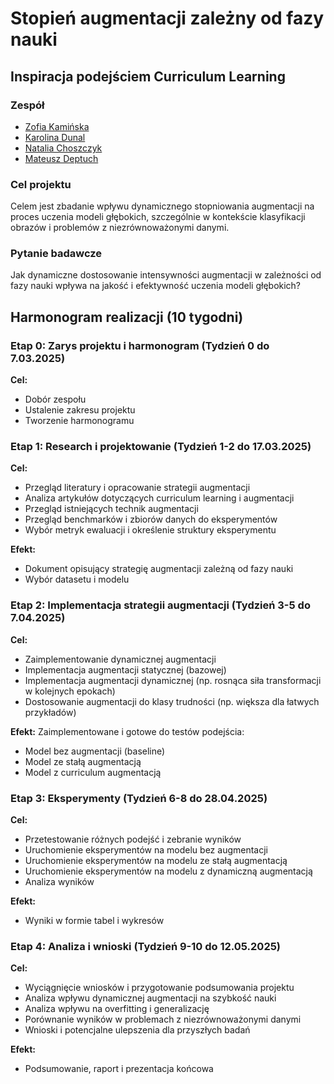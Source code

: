 # Stopień augmentacji zależny od fazy nauki
## Inspiracja podejściem Curriculum Learning

### Zespół
- [Zofia Kamińska](https://github.com/kaminskaz)
- [Karolina Dunal](https://github.com/xxkaro)
- [Natalia Choszczyk](https://github.com/nataliachoszczyk)
- [Mateusz Deptuch](https://github.com/DeptuchMateusz)

### Cel projektu
Celem jest zbadanie wpływu dynamicznego stopniowania augmentacji na proces uczenia modeli głębokich, szczególnie w kontekście klasyfikacji obrazów i problemów z niezrównoważonymi danymi.

### Pytanie badawcze
Jak dynamiczne dostosowanie intensywności augmentacji w zależności od fazy nauki wpływa na jakość i efektywność uczenia modeli głębokich?

## Harmonogram realizacji (10 tygodni)

### Etap 0: Zarys projektu i harmonogram (Tydzień 0 do 7.03.2025)
**Cel:**
- Dobór zespołu
- Ustalenie zakresu projektu
- Tworzenie harmonogramu

### Etap 1: Research i projektowanie (Tydzień 1-2 do 17.03.2025)
**Cel:**
- Przegląd literatury i opracowanie strategii augmentacji
- Analiza artykułów dotyczących curriculum learning i augmentacji
- Przegląd istniejących technik augmentacji
- Przegląd benchmarków i zbiorów danych do eksperymentów
- Wybór metryk ewaluacji i określenie struktury eksperymentu

**Efekt:**
- Dokument opisujący strategię augmentacji zależną od fazy nauki
- Wybór datasetu i modelu

### Etap 2: Implementacja strategii augmentacji (Tydzień 3-5 do 7.04.2025)
**Cel:**
- Zaimplementowanie dynamicznej augmentacji
- Implementacja augmentacji statycznej (bazowej)
- Implementacja augmentacji dynamicznej (np. rosnąca siła transformacji w kolejnych epokach)
- Dostosowanie augmentacji do klasy trudności (np. większa dla łatwych przykładów)

**Efekt:**
Zaimplementowane i gotowe do testów podejścia:
- Model bez augmentacji (baseline)
- Model ze stałą augmentacją
- Model z curriculum augmentacją

### Etap 3: Eksperymenty (Tydzień 6-8 do 28.04.2025)
**Cel:**
- Przetestowanie różnych podejść i zebranie wyników
- Uruchomienie eksperymentów na modelu bez augmentacji
- Uruchomienie eksperymentów na modelu ze stałą augmentacją
- Uruchomienie eksperymentów na modelu z dynamiczną augmentacją
- Analiza wyników

**Efekt:**
- Wyniki w formie tabel i wykresów

### Etap 4: Analiza i wnioski (Tydzień 9-10 do 12.05.2025)
**Cel:**
- Wyciągnięcie wniosków i przygotowanie podsumowania projektu
- Analiza wpływu dynamicznej augmentacji na szybkość nauki
- Analiza wpływu na overfitting i generalizację
- Porównanie wyników w problemach z niezrównoważonymi danymi
- Wnioski i potencjalne ulepszenia dla przyszłych badań

**Efekt:**
- Podsumowanie, raport i prezentacja końcowa
